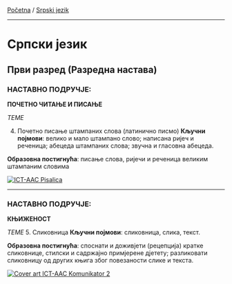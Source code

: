 [Početna](../../README.md) / [Srpski jezik](../README.md)

---

# Српски језик
## Први разред (Разредна настава)

### НАСТАВНО ПОДРУЧЈЕ:
**ПОЧЕТНО ЧИТАЊЕ И ПИСАЊЕ**

_ТЕМЕ_

4. Почетно писање штампаних слова (латинично писмо)
**Кључни појмови**: велико и мало штампано слово; написана ријеч и реченица; абецеда штампаних слова; звучна и гласовна абецеда.

**Образовна постигнућа**: писање слова, ријечи и реченица великим штампаним словима

[![ICT-AAC Pisalica](https://lh3.googleusercontent.com/vXDAP5FX_0eiO73mwhQPYCHsRLhryqrYkZlvm3sZxNu7Id8a2MrgewcHdMpEmuaCLheH=w1366-h642)](https://play.google.com/store/apps/details?id=hr.fer.ztel.ictaac.pisalica)

---

### НАСТАВНО ПОДРУЧЈЕ:
**КЊИЖЕНОСТ**

_ТЕМЕ_
5. Сликовница
**Кључни појмови**: сликовница, слика, текст.

**Образовна постигнућа**: споснати и доживјети (рецепција) кратке сликовнице, стилски и садржајно примјерене дјетету; разликовати сликовницу од других књига због повезаности слике и текста.

[![Cover art ICT-AAC Komunikator 2](https://lh3.googleusercontent.com/EQzWRIz-GdpIgH5oxUzuzcsDyTf642NEVj6W0_NHD09Ig4Lhlt1eUOL7ROogaeP_cw=w1366-h642)](https://play.google.com/store/apps/details?id=net.croz.komunikator2)
